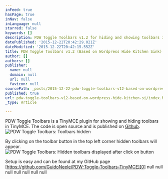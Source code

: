 ```yaml
---
inFeed: true
hasPage: true
inNav: false
inLanguage: null
starred: false
keywords: []
description: PDW Toggle Toolbars v1.2 for hiding and showing toolbars in TinyMCE
datePublished: '2015-12-22T20:42:29.021Z'
dateModified: '2015-12-22T20:42:15.552Z'
title: PDW Toggle Toolbars v1.2 (Based on Wordpress Hide Kitchen Sink)
author: []
authors: []
publisher:
  name: null
  domain: null
  url: null
  favicon: null
sourcePath: _posts/2015-12-22-pdw-toggle-toolbars-v12-based-on-wordpress-hide-kitchen-si.md
published: true
url: pdw-toggle-toolbars-v12-based-on-wordpress-hide-kitchen-si/index.html
_type: Article

---
```

PDW Toggle Toolbars is a TinyMCE plugin for showing and hiding toolbars in TinyMCE. The code is open source and is published on [Github][0].
![PDW Toggle Toolbars: Toolbars hidden](https://the-grid-user-content.s3-us-west-2.amazonaws.com/b8729557-4a8f-4cf3-8b2d-1567d3550275.png)

By clicking on the toolbar button in the top left corner hidden toolbars will appear.
![PDW Toggle Toolbars: Hidden toolbars displayed after click on button](https://the-grid-user-content.s3-us-west-2.amazonaws.com/ff1f6a1d-7082-465b-9c0d-c768370a4b8f.png)

Setup is easy and can be found at my GitHub page [https://github.com/GuidoNeele/PDW-Toggle-Toolbars-TinyMCE][0]
null
null
null
null
null
null
null

[0]: https://github.com/GuidoNeele/PDW-Toggle-Toolbars-TinyMCE